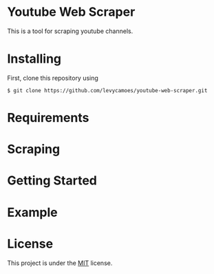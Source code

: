 # Youtube Web Scraper

This is a tool for scraping youtube channels.

# Installing

First, clone this repository using 
```
$ git clone https://github.com/levycamoes/youtube-web-scraper.git
```

# Requirements

# Scraping

# Getting Started

# Example

# License

This project is under the [MIT](./LICENSE) license. 
